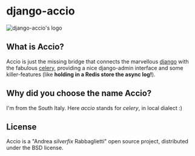 # django-accio
![django-accio's logo](https://github.com/silverfix/django-accio/raw/master/_assets/accio-logo.png)

What is Accio?
--------------
Accio is just the missing bridge that connects the marvellous [django](https://www.djangoproject.com/) with the fabulous [celery](http://www.celeryproject.org/),
providing a nice django-admin interface and some killer-features (like **holding in a Redis store the async log!**).

Why did you choose the name Accio?
----------------------------------
I'm from the South Italy. Here *accio* stands for *celery*, in local dialect :)

License
--------------
Accio is a "Andrea *silverfix* Rabbaglietti" open source project, distributed under the BSD license.
